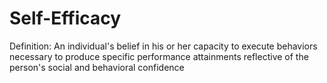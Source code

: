 # Self-Efficacy

Definition: An individual's belief in his or her capacity to execute behaviors necessary to produce specific performance attainments reflective of the person's social and behavioral confidence